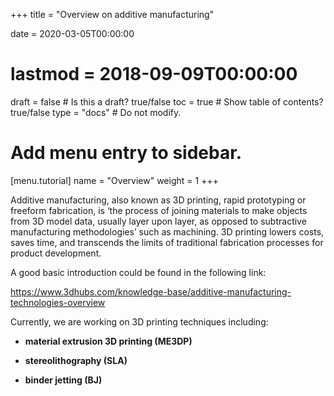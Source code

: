 +++
title = "Overview on additive manufacturing"

date = 2020-03-05T00:00:00
# lastmod = 2018-09-09T00:00:00

draft = false  # Is this a draft? true/false
toc = true  # Show table of contents? true/false
type = "docs"  # Do not modify.

# Add menu entry to sidebar.
[menu.tutorial]
  name = "Overview"
  weight = 1
+++

Additive manufacturing, also known as 3D printing, rapid prototyping or freeform fabrication, is ‘the process of joining materials to make objects from 3D model data, usually layer upon layer, as opposed to subtractive manufacturing methodologies’ such as machining. 3D printing lowers costs, saves time, and transcends the limits of traditional fabrication processes for product development.

A good basic introduction could be found in the following link:

https://www.3dhubs.com/knowledge-base/additive-manufacturing-technologies-overview

Currently, we are working on 3D printing techniques including:

* **material extrusion 3D printing (ME3DP)** 

* **stereolithography (SLA)**

* **binder jetting (BJ)**

